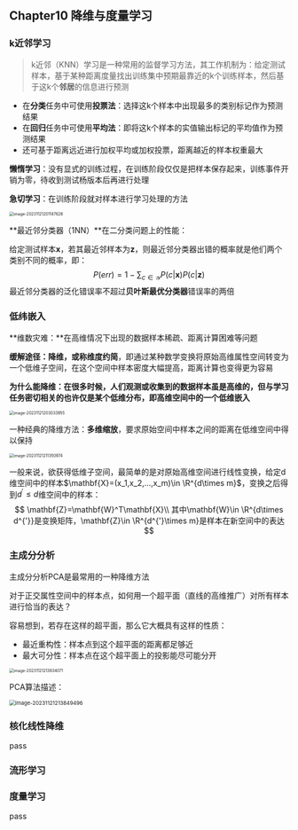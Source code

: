 ## Chapter10 降维与度量学习

### k近邻学习

> k近邻（KNN）学习是一种常用的监督学习方法，其工作机制为：给定测试样本，基于某种距离度量找出训练集中预期最靠近的k个训练样本，然后基于这k个**邻居**的信息进行预测

* 在**分类**任务中可使用**投票法**：选择这k个样本中出现最多的类别标记作为预测结果
* 在**回归**任务中可使用**平均法**：即将这k个样本的实值输出标记的平均值作为预测结果
* 还可基于距离远近进行加权平均或加权投票，距离越近的样本权重最大

**懒惰学习**：没有显式的训练过程，在训练阶段仅仅是把样本保存起来，训练事件开销为零，待收到测试杨版本后再进行处理

**急切学习**：在训练阶段就对样本进行学习处理的方法

<img src="C:\Users\11278\AppData\Roaming\Typora\typora-user-images\image-20231121201147626.png" alt="image-20231121201147626" style="zoom:50%;" />

**最近邻分类器（1NN）**在二分类问题上的性能：

给定测试样本$\mathbf{x}$，若其最近邻样本为$\mathbf{z}$，则最近邻分类器出错的概率就是他们两个类别不同的概率，即：
$$
P(err) = 1-\sum_{c\in \mathcal{Y}}P(c|\mathbf{x})P(c|\mathbf{z})
$$
最近邻分类器的泛化错误率不超过**贝叶斯最优分类器**错误率的两倍

### 低纬嵌入

**维数灾难：**在高维情况下出现的数据样本稀疏、距离计算困难等问题

**缓解途径：**降维，或称**维度约简**，即通过某种数学变换将原始高维属性空间转变为一个低维子空间，在这个空间中样本密度大幅提高，距离计算也变得更为容易

**为什么能降维：**在很多时候，人们观测或收集到的数据样本虽是高维的，但与学习任务密切相关的也许仅是某个低维分布，即高维空间中的一个低维**嵌入**

<img src="C:\Users\11278\AppData\Roaming\Typora\typora-user-images\image-20231121203033955.png" alt="image-20231121203033955" style="zoom: 50%;" />

一种经典的降维方法：**多维缩放**，要求原始空间中样本之间的距离在低维空间中得以保持

<img src="C:\Users\11278\AppData\Roaming\Typora\typora-user-images\image-20231121211350974.png" alt="image-20231121211350974" style="zoom:50%;" />

一般来说，欲获得低维子空间，最简单的是对原始高维空间进行线性变换，给定d维空间中的样本$\mathbf{X}=(x_1,x_2,...,x_m)\in \R^{d\times m}$，变换之后得到$d^{'}\le d$维空间中的样本：
$$
\mathbf{Z}=\mathbf{W}^T\mathbf{X}\\
其中\mathbf{W}\in \R^{d\times d^{'}}是变换矩阵，\mathbf{Z}\in \R^{d^{'}\times m}是样本在新空间中的表达
$$

### 主成分分析

主成分分析PCA是最常用的一种降维方法

对于正交属性空间中的样本点，如何用一个超平面（直线的高维推广）对所有样本进行恰当的表达？

容易想到，若存在这样的超平面，那么它大概具有这样的性质：

* 最近重构性：样本点到这个超平面的距离都足够近
* 最大可分性：样本点在这个超平面上的投影能尽可能分开

<img src="C:\Users\11278\AppData\Roaming\Typora\typora-user-images\image-20231121213834071.png" alt="image-20231121213834071" style="zoom:50%;" />

PCA算法描述：

<img src="C:\Users\11278\AppData\Roaming\Typora\typora-user-images\image-20231121213849496.png" alt="image-20231121213849496" style="zoom: 67%;" />

### 核化线性降维

pass

### 流形学习

### 度量学习

pass
